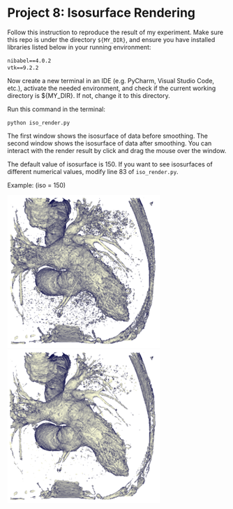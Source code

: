 # Project 8: Isosurface Rendering
Follow this instruction to reproduce the result of my experiment. Make sure this repo is under the directory ```${MY_DIR}```, and ensure you have installed libraries listed below in your running environment:
```
nibabel==4.0.2
vtk==9.2.2
```

Now create a new terminal in an IDE (e.g. PyCharm, Visual Studio Code, etc.),
activate the needed environment,
and check if the current working directory is ${MY_DIR}. If not, change it to this directory.

Run this command in the terminal:
```
python iso_render.py
```
The first window shows the isosurface of data before smoothing. The second window shows the isosurface of data after smoothing. You can interact with the render result by click and drag the mouse over the window. 

The default value of isosurface is 150. If you want to see isosurfaces of different numerical values, modify line 83 of ```iso_render.py```.

Example: (iso = 150)
<p>
  <img src='images/iso_150.png' width='350'/>&nbsp;&nbsp;&nbsp;&nbsp;<img src='images/iso_150_smooth.png' width='350'/>
</p>
